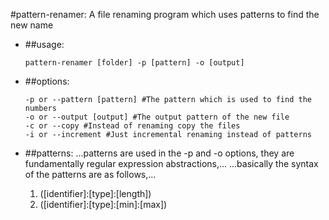 #pattern-renamer: A file renaming program which uses patterns to find the new name

- ##usage:
	```
	pattern-renamer [folder] -p [pattern] -o [output]
	```

- ##options:
	```
	-p or --pattern [pattern] #The pattern which is used to find the numbers
	-o or --output [output] #The output pattern of the new file
	-c or --copy #Instead of renaming copy the files
	-i or --increment #Just incremental renaming instead of patterns
	```

- ##patterns:
	...patterns are used in the -p and -o options, they are fundamentally regular expression abstractions,...
	...basically the syntax of the patterns are as follows,...
	1. ([identifier]:[type]:[length])
	2. ([identifier]:[type]:[min]:[max])
